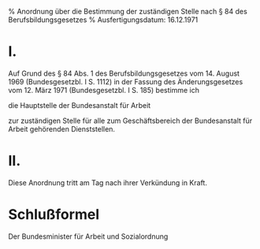 % Anordnung über die Bestimmung der zuständigen Stelle nach § 84 des Berufsbildungsgesetzes
% Ausfertigungsdatum: 16.12.1971
 
# I.

Auf Grund des § 84 Abs. 1 des Berufsbildungsgesetzes vom 14. August 1969 (Bundesgesetzbl. I S. 1112) in der Fassung des Änderungsgesetzes vom 12. März 1971 (Bundesgesetzbl. I S. 185) bestimme ich

  
die Hauptstelle der Bundesanstalt für Arbeit

zur zuständigen Stelle für alle zum Geschäftsbereich der Bundesanstalt für Arbeit gehörenden Dienststellen.

# II.

Diese Anordnung tritt am Tag nach ihrer Verkündung in Kraft.

# Schlußformel

Der Bundesminister für Arbeit und Sozialordnung
